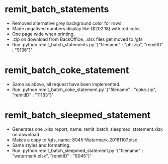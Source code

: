 # remit_batch_statements

* Removed alternative grey background color for rows.
* Made negatived numbers display like ($202.18) with red color.
* One page wide when printing.
* .zip on download from BackOffice, .xlsx files get moved to /gfs
* Run: python remit_batch_statements.py '{"filename" : "phi.zip", "remitID" : "9136"}'


# remit_batch_coke_statement 

* Same as above, all request have been implemented.
* Run: python remit_batch_coke_statement.py '{"filename" : "coke.zip", "remitID" : "11183"}'


# remit_batch_sleepmed_statement

* Generates one .xlsx report, name: remit_batch_sleepmed_statement.xlsx on download
* Makes a copy to /gfs, name: 8045-Watermark-20161107.xlsx
* Same styles and formatting.
* Run: python remit_batch_sleepmed_statement.py '{"filename" : "watermark.xlsx", "remitID" : "8045"}' 
